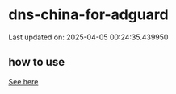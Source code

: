 # dns-china-for-adguard

Last updated on: 2025-04-05 00:24:35.439950

## how to use

[See here](https://github.com/AdguardTeam/AdGuardHome/wiki/Configuration#upstreams-from-file)